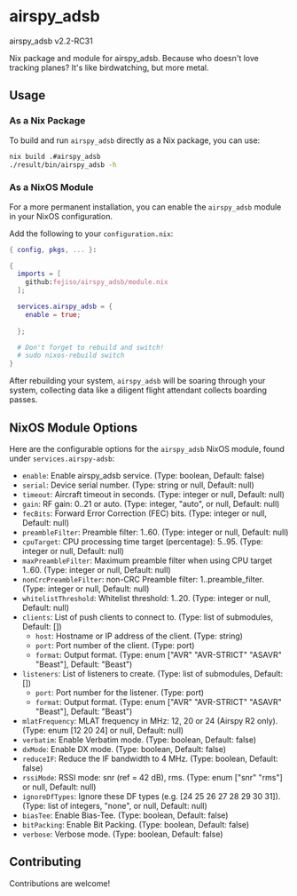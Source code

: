 # airspy_adsb

airspy_adsb v2.2-RC31

Nix package and module for airspy_adsb. Because who doesn't love tracking planes? It's like birdwatching, but more metal.

## Usage

### As a Nix Package

To build and run `airspy_adsb` directly as a Nix package, you can use:

```bash
nix build .#airspy_adsb
./result/bin/airspy_adsb -h 
```

### As a NixOS Module

For a more permanent installation, you can enable the `airspy_adsb` module in your NixOS configuration.

Add the following to your `configuration.nix`:

```nix
{ config, pkgs, ... }:

{
  imports = [
    github:fejiso/airspy_adsb/module.nix
  ];

  services.airspy_adsb = {
    enable = true;
    
  };

  # Don't forget to rebuild and switch!
  # sudo nixos-rebuild switch
}
```

After rebuilding your system, `airspy_adsb` will be soaring through your system, collecting data like a diligent flight attendant collects boarding passes.

## NixOS Module Options

Here are the configurable options for the `airspy_adsb` NixOS module, found under `services.airspy-adsb`:

- `enable`: Enable airspy_adsb service. (Type: boolean, Default: false)
- `serial`: Device serial number. (Type: string or null, Default: null)
- `timeout`: Aircraft timeout in seconds. (Type: integer or null, Default: null)
- `gain`: RF gain: 0..21 or auto. (Type: integer, "auto", or null, Default: null)
- `fecBits`: Forward Error Correction (FEC) bits. (Type: integer or null, Default: null)
- `preambleFilter`: Preamble filter: 1..60. (Type: integer or null, Default: null)
- `cpuTarget`: CPU processing time target (percentage): 5..95. (Type: integer or null, Default: null)
- `maxPreambleFilter`: Maximum preamble filter when using CPU target 1..60. (Type: integer or null, Default: null)
- `nonCrcPreambleFilter`: non-CRC Preamble filter: 1..preamble_filter. (Type: integer or null, Default: null)
- `whitelistThreshold`: Whitelist threshold: 1..20. (Type: integer or null, Default: null)
- `clients`: List of push clients to connect to. (Type: list of submodules, Default: [])
  - `host`: Hostname or IP address of the client. (Type: string)
  - `port`: Port number of the client. (Type: port)
  - `format`: Output format. (Type: enum ["AVR" "AVR-STRICT" "ASAVR" "Beast"], Default: "Beast")
- `listeners`: List of listeners to create. (Type: list of submodules, Default: [])
  - `port`: Port number for the listener. (Type: port)
  - `format`: Output format. (Type: enum ["AVR" "AVR-STRICT" "ASAVR" "Beast"], Default: "Beast")
- `mlatFrequency`: MLAT frequency in MHz: 12, 20 or 24 (Airspy R2 only). (Type: enum [12 20 24] or null, Default: null)
- `verbatim`: Enable Verbatim mode. (Type: boolean, Default: false)
- `dxMode`: Enable DX mode. (Type: boolean, Default: false)
- `reduceIF`: Reduce the IF bandwidth to 4 MHz. (Type: boolean, Default: false)
- `rssiMode`: RSSI mode: snr (ref = 42 dB), rms. (Type: enum ["snr" "rms"] or null, Default: null)
- `ignoreDfTypes`: Ignore these DF types (e.g. [24 25 26 27 28 29 30 31]). (Type: list of integers, "none", or null, Default: null)
- `biasTee`: Enable Bias-Tee. (Type: boolean, Default: false)
- `bitPacking`: Enable Bit Packing. (Type: boolean, Default: false)
- `verbose`: Verbose mode. (Type: boolean, Default: false)

## Contributing

Contributions are welcome!
